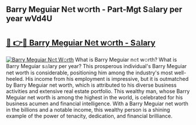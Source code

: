 ## Barry Meguiar N𝚎t w𝚘rth - Part-Mgt S𝚊lary per year wVd4U

# <h2><a href="http://gc15doe.nevu.top/?p=Barry+Meguiar">🔗 👉🔴 Barry Meguiar N𝚎t w𝚘rth - S𝚊lary</a></h2>

[![Barry Meguiar N𝚎t W𝚘rth](https://i.imgur.com/Oavwk0R.jpeg)](http://gc15doe.nevu.top/?p=Barry+Meguiar)
What is Barry Meguiar n𝚎t w𝚘rth? What is Barry Meguiar s𝚊lary per year?
This prosperous individual's Barry Meguiar net worth is considerable, positioning him among the industry's most well-heeled. His income from his employment is impressive, but it is outmatched by Barry Meguiar net worth, which is attributed to his diverse business activities and extensive real estate portfolio. This wealthy man, whose Barry Meguiar net worth is among the highest in the world, is celebrated for his business acumen and financial intelligence. With a Barry Meguiar net worth in the billions and a notable income, this wealthy person is a shining example of the power of tenacity, dedication, and financial brilliance.
